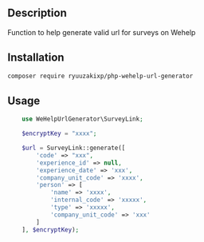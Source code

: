 ## Description

Function to help generate valid url for surveys on Wehelp

## Installation

```bash
composer require ryuuzakixp/php-wehelp-url-generator
```

## Usage

```php
    use WeHelpUrlGenerator\SurveyLink;

    $encryptKey = "xxxx";

    $url = SurveyLink::generate([
        'code' => "xxx",
        'experience_id' => null, 
        'experience_date' => 'xxx',
        'company_unit_code' => 'xxxx', 
        'person' => [
            'name' => 'xxxx', 
            'internal_code' => 'xxxxx', 
            'type' => 'xxxxx',
            'company_unit_code' => 'xxx'
        ]
    ], $encryptKey);
```